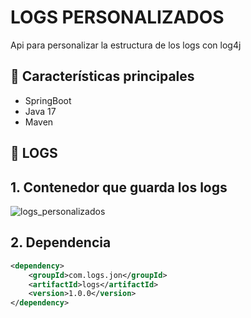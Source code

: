# LOGS PERSONALIZADOS
Api para personalizar la estructura de los logs con log4j

## 🚀 Características principales

- SpringBoot
- Java 17
- Maven

## 📜 LOGS
## 1. Contenedor que guarda los logs

![logs_personalizados](https://github.com/user-attachments/assets/c239caad-03ba-49d6-9685-8f4d4eb3ee8f)

## 2. Dependencia
```xml
<dependency>
    <groupId>com.logs.jon</groupId>
    <artifactId>logs</artifactId>
    <version>1.0.0</version>
</dependency>
```


